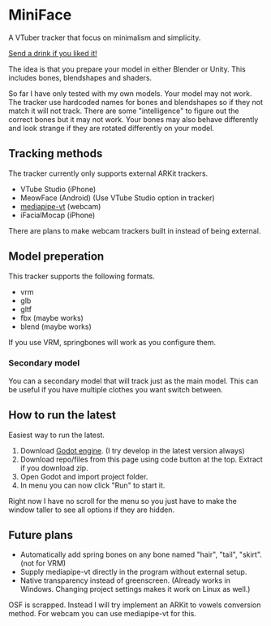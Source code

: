 # MiniFace
A VTuber tracker that focus on minimalism and simplicity.

[Send a drink if you liked it!](https://www.buymeacoffee.com/nuemedia)

The idea is that you prepare your model in either Blender or Unity. This includes bones, blendshapes and shaders.

So far I have only tested with my own models. Your model may not work.
The tracker use hardcoded names for bones and blendshapes so if they not match it will not track.
There are some "intelligence" to figure out the correct bones but it may not work.
Your bones may also behave differently and look strange if they are rotated differently on your model.

## Tracking methods
The tracker currently only supports external ARKit trackers.
- VTube Studio (iPhone)
- MeowFace (Android) (Use VTube Studio option in tracker)
- [mediapipe-vt](https://github.com/nuekaze/mediapipe-vt) (webcam)
- iFacialMocap (iPhone)

There are plans to make webcam trackers built in instead of being external.

## Model preperation
This tracker supports the following formats.
- vrm
- glb
- gltf
- fbx (maybe works)
- blend (maybe works)

If you use VRM, springbones will work as you configure them.

### Secondary model
You can a secondary model that will track just as the main model. This can be useful if you have multiple clothes you want switch between.

## How to run the latest
Easiest way to run the latest.
1. Download [Godot engine](https://godotengine.org/). (I try develop in the latest version always)
2. Download repo/files from this page using code button at the top. Extract if you download zip.
3. Open Godot and import project folder.
4. In menu you can now click "Run" to start it.

Right now I have no scroll for the menu so you just have to make the window taller to see all options if they are hidden.

## Future plans
- Automatically add spring bones on any bone named "hair", "tail", "skirt". (not for VRM)
- Supply mediapipe-vt directly in the program without external setup.
- Native transparency instead of greenscreen. (Already works in Windows. Changing project settings makes it work on Linux as well.)

OSF is scrapped. Instead I will try implement an ARKit to vowels conversion method. For webcam you can use mediapipe-vt for this.
